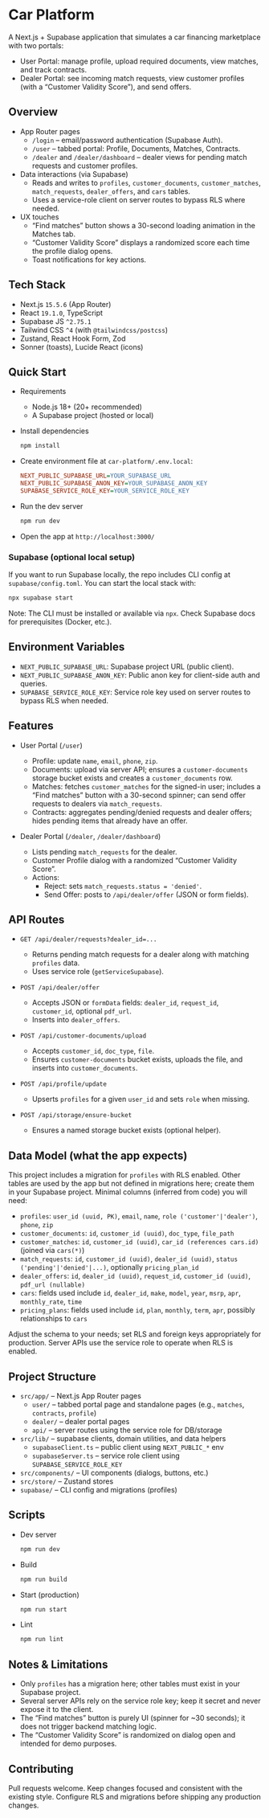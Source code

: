 # Car Platform

A Next.js + Supabase application that simulates a car financing marketplace with two portals:

- User Portal: manage profile, upload required documents, view matches, and track contracts.
- Dealer Portal: see incoming match requests, view customer profiles (with a “Customer Validity Score”), and send offers.

## Overview

- App Router pages
  - `/login` – email/password authentication (Supabase Auth).
  - `/user` – tabbed portal: Profile, Documents, Matches, Contracts.
  - `/dealer` and `/dealer/dashboard` – dealer views for pending match requests and customer profiles.
- Data interactions (via Supabase)
  - Reads and writes to `profiles`, `customer_documents`, `customer_matches`, `match_requests`, `dealer_offers`, and `cars` tables.
  - Uses a service-role client on server routes to bypass RLS where needed.
- UX touches
  - “Find matches” button shows a 30-second loading animation in the Matches tab.
  - “Customer Validity Score” displays a randomized score each time the profile dialog opens.
  - Toast notifications for key actions.

## Tech Stack

- Next.js `15.5.6` (App Router)
- React `19.1.0`, TypeScript
- Supabase JS `^2.75.1`
- Tailwind CSS `^4` (with `@tailwindcss/postcss`)
- Zustand, React Hook Form, Zod
- Sonner (toasts), Lucide React (icons)

## Quick Start

- Requirements
  - Node.js 18+ (20+ recommended)
  - A Supabase project (hosted or local)

- Install dependencies
  ```bash
  npm install
  ```

- Create environment file at `car-platform/.env.local`:
  ```ini
  NEXT_PUBLIC_SUPABASE_URL=YOUR_SUPABASE_URL
  NEXT_PUBLIC_SUPABASE_ANON_KEY=YOUR_SUPABASE_ANON_KEY
  SUPABASE_SERVICE_ROLE_KEY=YOUR_SERVICE_ROLE_KEY
  ```

- Run the dev server
  ```bash
  npm run dev
  ```

- Open the app at `http://localhost:3000/`

### Supabase (optional local setup)

If you want to run Supabase locally, the repo includes CLI config at `supabase/config.toml`. You can start the local stack with:

```bash
npx supabase start
```

Note: The CLI must be installed or available via `npx`. Check Supabase docs for prerequisites (Docker, etc.).

## Environment Variables

- `NEXT_PUBLIC_SUPABASE_URL`: Supabase project URL (public client).
- `NEXT_PUBLIC_SUPABASE_ANON_KEY`: Public anon key for client-side auth and queries.
- `SUPABASE_SERVICE_ROLE_KEY`: Service role key used on server routes to bypass RLS when needed.

## Features

- User Portal (`/user`)
  - Profile: update `name`, `email`, `phone`, `zip`.
  - Documents: upload via server API; ensures a `customer-documents` storage bucket exists and creates a `customer_documents` row.
  - Matches: fetches `customer_matches` for the signed-in user; includes a “Find matches” button with a 30-second spinner; can send offer requests to dealers via `match_requests`.
  - Contracts: aggregates pending/denied requests and dealer offers; hides pending items that already have an offer.

- Dealer Portal (`/dealer`, `/dealer/dashboard`)
  - Lists pending `match_requests` for the dealer.
  - Customer Profile dialog with a randomized “Customer Validity Score”.
  - Actions:
    - Reject: sets `match_requests.status = 'denied'`.
    - Send Offer: posts to `/api/dealer/offer` (JSON or form fields).

## API Routes

- `GET /api/dealer/requests?dealer_id=...`
  - Returns pending match requests for a dealer along with matching `profiles` data.
  - Uses service role (`getServiceSupabase`).

- `POST /api/dealer/offer`
  - Accepts JSON or `formData` fields: `dealer_id`, `request_id`, `customer_id`, optional `pdf_url`.
  - Inserts into `dealer_offers`.

- `POST /api/customer-documents/upload`
  - Accepts `customer_id`, `doc_type`, `file`.
  - Ensures `customer-documents` bucket exists, uploads the file, and inserts into `customer_documents`.

- `POST /api/profile/update`
  - Upserts `profiles` for a given `user_id` and sets `role` when missing.

- `POST /api/storage/ensure-bucket`
  - Ensures a named storage bucket exists (optional helper).

## Data Model (what the app expects)

This project includes a migration for `profiles` with RLS enabled. Other tables are used by the app but not defined in migrations here; create them in your Supabase project. Minimal columns (inferred from code) you will need:

- `profiles`: `user_id (uuid, PK)`, `email`, `name`, `role ('customer'|'dealer')`, `phone`, `zip`
- `customer_documents`: `id`, `customer_id (uuid)`, `doc_type`, `file_path`
- `customer_matches`: `id`, `customer_id (uuid)`, `car_id (references cars.id)` (joined via `cars(*)`)
- `match_requests`: `id`, `customer_id (uuid)`, `dealer_id (uuid)`, `status ('pending'|'denied'|...)`, optionally `pricing_plan_id`
- `dealer_offers`: `id`, `dealer_id (uuid)`, `request_id`, `customer_id (uuid)`, `pdf_url (nullable)`
- `cars`: fields used include `id`, `dealer_id`, `make`, `model`, `year`, `msrp`, `apr`, `monthly_rate`, `time`
- `pricing_plans`: fields used include `id`, `plan`, `monthly`, `term`, `apr`, possibly relationships to `cars`

Adjust the schema to your needs; set RLS and foreign keys appropriately for production. Server APIs use the service role to operate when RLS is enabled.

## Project Structure

- `src/app/` – Next.js App Router pages
  - `user/` – tabbed portal page and standalone pages (e.g., `matches`, `contracts`, `profile`)
  - `dealer/` – dealer portal pages
  - `api/` – server routes using the service role for DB/storage
- `src/lib/` – supabase clients, domain utilities, and data helpers
  - `supabaseClient.ts` – public client using `NEXT_PUBLIC_*` env
  - `supabaseServer.ts` – service role client using `SUPABASE_SERVICE_ROLE_KEY`
- `src/components/` – UI components (dialogs, buttons, etc.)
- `src/store/` – Zustand stores
- `supabase/` – CLI config and migrations (profiles)

## Scripts

- Dev server
  ```bash
  npm run dev
  ```
- Build
  ```bash
  npm run build
  ```
- Start (production)
  ```bash
  npm run start
  ```
- Lint
  ```bash
  npm run lint
  ```

## Notes & Limitations

- Only `profiles` has a migration here; other tables must exist in your Supabase project.
- Several server APIs rely on the service role key; keep it secret and never expose it to the client.
- The “Find matches” button is purely UI (spinner for ~30 seconds); it does not trigger backend matching logic.
- The “Customer Validity Score” is randomized on dialog open and intended for demo purposes.

## Contributing

Pull requests welcome. Keep changes focused and consistent with the existing style. Configure RLS and migrations before shipping any production changes.
